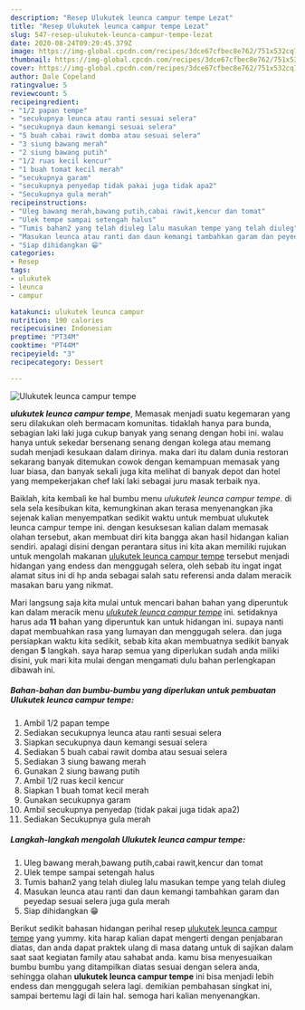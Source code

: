 ```yaml
---
description: "Resep Ulukutek leunca campur tempe Lezat"
title: "Resep Ulukutek leunca campur tempe Lezat"
slug: 547-resep-ulukutek-leunca-campur-tempe-lezat
date: 2020-08-24T09:29:45.379Z
image: https://img-global.cpcdn.com/recipes/3dce67cfbec8e762/751x532cq70/ulukutek-leunca-campur-tempe-foto-resep-utama.jpg
thumbnail: https://img-global.cpcdn.com/recipes/3dce67cfbec8e762/751x532cq70/ulukutek-leunca-campur-tempe-foto-resep-utama.jpg
cover: https://img-global.cpcdn.com/recipes/3dce67cfbec8e762/751x532cq70/ulukutek-leunca-campur-tempe-foto-resep-utama.jpg
author: Dale Copeland
ratingvalue: 5
reviewcount: 5
recipeingredient:
- "1/2 papan tempe"
- "secukupnya leunca atau ranti sesuai selera"
- "secukupnya daun kemangi sesuai selera"
- "5 buah cabai rawit domba atau sesuai selera"
- "3 siung bawang merah"
- "2 siung bawang putih"
- "1/2 ruas kecil kencur"
- "1 buah tomat kecil merah"
- "secukupnya garam"
- "secukupnya penyedap tidak pakai juga tidak apa2"
- "Secukupnya gula merah"
recipeinstructions:
- "Uleg bawang merah,bawang putih,cabai rawit,kencur dan tomat"
- "Ulek tempe sampai setengah halus"
- "Tumis bahan2 yang telah diuleg lalu masukan tempe yang telah diuleg"
- "Masukan leunca atau ranti dan daun kemangi tambahkan garam dan peyedap sesuai selera juga gula merah"
- "Siap dihidangkan 😁"
categories:
- Resep
tags:
- ulukutek
- leunca
- campur

katakunci: ulukutek leunca campur 
nutrition: 190 calories
recipecuisine: Indonesian
preptime: "PT34M"
cooktime: "PT44M"
recipeyield: "3"
recipecategory: Dessert

---
```



![Ulukutek leunca campur tempe](https://img-global.cpcdn.com/recipes/3dce67cfbec8e762/751x532cq70/ulukutek-leunca-campur-tempe-foto-resep-utama.jpg)

<b><i>ulukutek leunca campur tempe</i></b>, Memasak menjadi suatu kegemaran yang seru dilakukan oleh bermacam komunitas. tidaklah hanya para bunda, sebagian laki laki juga cukup banyak yang senang dengan hobi ini. walau hanya untuk sekedar bersenang senang dengan kolega atau memang sudah menjadi kesukaan dalam dirinya. maka dari itu dalam dunia restoran sekarang banyak ditemukan cowok dengan kemampuan memasak yang luar biasa, dan banyak sekali juga kita melihat di banyak depot dan hotel yang mempekerjakan chef laki laki sebagai juru masak terbaik nya.



Baiklah, kita kembali ke hal bumbu menu <i>ulukutek leunca campur tempe</i>. di sela sela kesibukan kita, kemungkinan akan terasa menyenangkan jika sejenak kalian menyempatkan sedikit waktu untuk membuat ulukutek leunca campur tempe ini. dengan kesuksesan kalian dalam memasak olahan tersebut, akan membuat diri kita bangga akan hasil hidangan kalian sendiri. apalagi disini dengan perantara situs ini kita akan memiliki rujukan untuk mengolah makanan <u>ulukutek leunca campur tempe</u> tersebut menjadi hidangan yang endess dan menggugah selera, oleh sebab itu ingat ingat alamat situs ini di hp anda sebagai salah satu referensi anda dalam meracik masakan baru yang nikmat.


Mari langsung saja kita mulai untuk mencari bahan bahan yang diperuntuk kan dalam meracik menu <u><i>ulukutek leunca campur tempe</i></u> ini. setidaknya harus ada <b>11</b> bahan yang diperuntuk kan untuk hidangan ini. supaya nanti dapat membuahkan rasa yang lumayan dan menggugah selera. dan juga persiapkan waktu kita sedikit, sebab kita akan membuatnya sedikit banyak dengan <b>5</b> langkah. saya harap semua yang diperlukan sudah anda miliki disini, yuk mari kita mulai dengan mengamati dulu bahan perlengkapan dibawah ini.

<!--inarticleads1-->

##### Bahan-bahan dan bumbu-bumbu yang diperlukan untuk pembuatan Ulukutek leunca campur tempe:

1. Ambil 1/2 papan tempe
1. Sediakan secukupnya leunca atau ranti sesuai selera
1. Siapkan secukupnya daun kemangi sesuai selera
1. Sediakan 5 buah cabai rawit domba atau sesuai selera
1. Sediakan 3 siung bawang merah
1. Gunakan 2 siung bawang putih
1. Ambil 1/2 ruas kecil kencur
1. Siapkan 1 buah tomat kecil merah
1. Gunakan secukupnya garam
1. Ambil secukupnya penyedap (tidak pakai juga tidak apa2)
1. Sediakan Secukupnya gula merah




<!--inarticleads2-->

##### Langkah-langkah mengolah Ulukutek leunca campur tempe:

1. Uleg bawang merah,bawang putih,cabai rawit,kencur dan tomat
1. Ulek tempe sampai setengah halus
1. Tumis bahan2 yang telah diuleg lalu masukan tempe yang telah diuleg
1. Masukan leunca atau ranti dan daun kemangi tambahkan garam dan peyedap sesuai selera juga gula merah
1. Siap dihidangkan 😁




Berikut sedikit bahasan hidangan perihal resep <u>ulukutek leunca campur tempe</u> yang yummy. kita harap kalian dapat mengerti dengan penjabaran diatas, dan anda dapat praktek ulang di masa datang untuk di sajikan dalam saat saat kegiatan family atau sahabat anda. kamu bisa menyesuaikan bumbu bumbu yang ditampilkan diatas sesuai dengan selera anda, sehingga olahan <b>ulukutek leunca campur tempe</b> ini bisa menjadi lebih endess dan menggugah selera lagi. demikian pembahasan singkat ini, sampai bertemu lagi di lain hal. semoga hari kalian menyenangkan.
